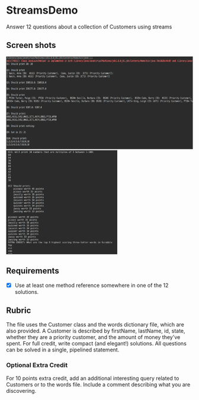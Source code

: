 # StreamsDemo
Answer 12 questions about a collection of Customers using streams

## Screen shots

<img src="ScreenShot1.png" height="250"> 
<img src="ScreenShot2.png" width="300">

## Requirements
- [x] Use at least one method reference somewhere in one of the 12 solutions.

## Rubric
The file uses the Customer class and the words dictionary file, which are also provided.
A Customer is described by firstName, lastName, id, state, whether they are a priority customer, and the amount of money they've spent. 
For full credit, write compact (and elegant!) solutions.
All questions can be solved in a single, pipelined statement.

### Optional Extra Credit
For 10 points extra credit, add an additional interesting query related to Customers or to the words file. Include a comment describing what you are discovering.


